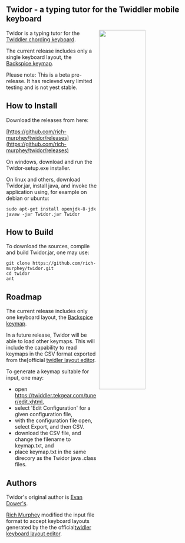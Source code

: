 ## Twidor - a typing tutor for the Twiddler mobile keyboard
<img src="https://raw.githubusercontent.com/rich-murphey/twidor/master/web.assets/Twidor_screenshot.png"
width="50%" align="right">
Twidor is a typing tutor for the [Twiddler chording keyboard](https://twiddler.tekgear.com/).

The current release includes only a single keyboard layout,
the [Backspice keymap](https://raw.githubusercontent.com/AlexBravo/Twiddler/master/Backspice2%20cheat%20sheet.txt).

Please note: This is a beta pre-release. It has recieved
very limited testing and is not yest stable.

## How to Install

Download the releases from here:

[https://github.com/rich-murphey/twidor/releases](https://github.com/rich-murphey/twidor/releases)

On windows, download and run the Twidor-setup.exe installer.

On linux and others, download Twidor.jar, install java, and invoke the
application using, for example on debian or ubuntu:

    sudo apt-get install openjdk-8-jdk
    javaw -jar Twidor.jar Twidor

## How to Build

To download the sources, compile and build Twidor.jar, one may use:

    git clone https://github.com/rich-murphey/twidor.git
    cd twidor
    ant

## Roadmap

The current release includes only one keyboard layout, the [Backspice keymap](https://raw.githubusercontent.com/AlexBravo/Twiddler/master/Backspice2%20cheat%20sheet.txt).

In a future release, Twidor will be able to load other keymaps.
This will include the capability to read keymaps in the CSV format exported from
the[official [twidler layout editor](https://twiddler.tekgear.com/tuner/edit.xhtml).

To generate a keymap suitable for input, one may:

* open https://twiddler.tekgear.com/tuner/edit.xhtml,
* select 'Edit Configuration' for a given configuration file,
* with the configuration file open, select Export, and then CSV.
* download the CSV file, and change the filename to keymap.txt, and
* place keymap.txt in the same direcory as the Twidor java .class files.
  
## Authors

Twidor's original author is [Evan Dower's](https://github.com/evantd).

[Rich Murphey](https://github.com/rich-murphey) modified the input file format to accept keyboard layouts
generated by the the official[twidler keyboard layout editor](https://twiddler.tekgear.com/tuner/edit.xhtml).
